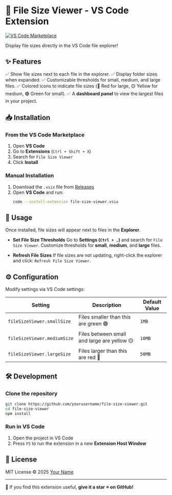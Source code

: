 # 📂 File Size Viewer - VS Code Extension

[![VS Code Marketplace](https://img.shields.io/badge/VSCode-File%20Size%20Viewer-blue?style=flat&logo=visual-studio-code)](https://marketplace.visualstudio.com/items?itemName=your-unique-id)

Display file sizes directly in the VS Code file explorer!

## ✨ Features

✅ Show file sizes next to each file in the explorer.
✅ Display folder sizes when expanded.
✅ Customizable thresholds for small, medium, and large files.
✅ Colored icons to indicate file sizes (🔴 Red for large, 🟡 Yellow for medium, 🟢 Green for small).
✅ A **dashboard panel** to view the largest files in your project.

## 📥 Installation

### From the VS Code Marketplace

1. Open **VS Code**
2. Go to **Extensions** (`Ctrl + Shift + X`)
3. Search for `File Size Viewer`
4. Click **Install**

### Manual Installation

1. Download the `.vsix` file from [Releases](https://github.com/yashgupta18/file-size-viewer/releases)
2. Open **VS Code** and run:
   ```sh
   code --install-extension file-size-viewer.vsix
   ```

## 🚀 Usage

Once installed, file sizes will appear next to files in the **Explorer**.

- **Set File Size Thresholds**
  Go to **Settings (`Ctrl + ,`)** and search for `File Size Viewer`.
  Customize thresholds for **small**, **medium**, and **large** files.

- **Refresh File Sizes**
  If file sizes are not updating, right-click the explorer and click:
  `Refresh File Size Viewer`.

## ⚙️ Configuration

Modify settings via VS Code settings:

| Setting                     | Description                                 | Default Value |
| --------------------------- | ------------------------------------------- | ------------- |
| `fileSizeViewer.smallSize`  | Files smaller than this are green 🟢        | `1MB`         |
| `fileSizeViewer.mediumSize` | Files between small and large are yellow 🟡 | `10MB`        |
| `fileSizeViewer.largeSize`  | Files larger than this are red 🔴           | `50MB`        |

## 🛠️ Development

### Clone the repository

```sh
git clone https://github.com/yourusername/file-size-viewer.git
cd file-size-viewer
npm install
```

### Run in VS Code

1. Open the project in VS Code
2. Press `F5` to run the extension in a new **Extension Host Window**

## 📜 License

MIT License © 2025 [Your Name](https://github.com/yashgupta18)

---

🌟 If you find this extension useful, **give it a star ⭐ on GitHub!**
